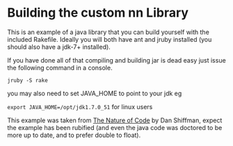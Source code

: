 Building the custom nn Library
==============================
This is an example of a java library that you can build yourself with the included Rakefile.
Ideally you will both have ant and jruby installed (you should also have a jdk-7+ installed).

If you have done all of that compiling and building jar is dead easy just issue the following command in a console.

`jruby -S rake`

you may also need to set JAVA_HOME to point to your jdk eg

`export JAVA_HOME=/opt/jdk1.7.0_51` for linux users 


This example was taken from [The Nature of Code](https://github.com/shiffman/The-Nature-of-Code) by Dan Shiffman, expect the example has been rubified (and even the java code was doctored to be more up to date, and to prefer double to float).
